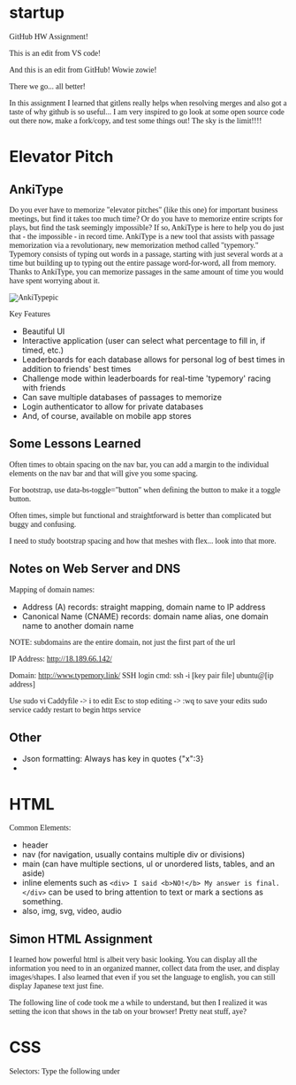 # startup
GitHub HW Assignment!

This is an edit from VS code!

And this is an edit from GitHub! Wowie zowie!

There we go... all better!

In this assignment I learned that gitlens really helps when resolving merges and also got a taste of why github is so useful... I am very inspired to go look at some open source code out there now, make a fork/copy, and test some things out! The sky is the limit!!!!

 # Elevator Pitch
 ## AnkiType
Do you ever have to memorize "elevator pitches" (like this one) for important business meetings, but find it takes too much time? Or do you have to memorize entire scripts for plays, but find the task seemingly impossible? If so, AnkiType is here to help you do just that - the impossible - in record time. AnkiType is a new tool that assists with passage memorization via a revolutionary, new memorization method called "typemory." Typemory consists of typing out words in a passage, starting with just several words at a time but building up to typing out the entire passage word-for-word, all from memory. Thanks to AnkiType, you can memorize passages in the same amount of time you would have spent worrying about it.


![AnkiTypepic](https://user-images.githubusercontent.com/122409716/214924230-aa613057-602a-4afe-930c-5bb62e81f96a.png)

Key Features
- Beautiful UI
- Interactive application (user can select what percentage to fill in, if timed, etc.)
- Leaderboards for each database allows for personal log of best times in addition to friends' best times
- Challenge mode within leaderboards for real-time 'typemory' racing with friends
- Can save multiple databases of passages to memorize
- Login authenticator to allow for private databases
- And, of course, available on mobile app stores

## Some Lessons Learned

Often times to obtain spacing on the nav bar, you can add a margin to the individual elements on the nav bar and that will give you some spacing.

For bootstrap, use data-bs-toggle="button" when defining the button to make it a toggle button.

Often times, simple but functional and straightforward is better than complicated but buggy and confusing.

I need to study bootstrap spacing and how that meshes with flex... look into that more.

## Notes on Web Server and DNS

Mapping of domain names:
- Address (A) records: straight mapping, domain name to IP address
- Canonical Name (CNAME) records: domain name alias, one domain name to another domain name

NOTE: subdomains are the entire domain, not just the first part of the url


IP Address: http://18.189.66.142/

Domain: http://www.typemory.link/
SSH login cmd: ssh -i [key pair file] ubuntu@[ip address]

Use sudo vi Caddyfile -> i to edit
Esc to stop editing -> :wq to save your edits
sudo service caddy restart to begin https service


## Other

- Json formatting: Always has key in quotes {"x":3}
- 

# HTML

Common Elements:
- header
- nav (for navigation, usually contains multiple div or divisions)
- main (can have multiple sections, ul or unordered lists, tables, and an aside)
- inline elements such as `<div> I said <b>NO!</b> My answer is final. </div>` can be used to bring attention to text or mark a sections as something.
- also, img, svg, video, audio


## Simon HTML Assignment

I learned how powerful html is albeit very basic looking. You can display all the information you need to in an organized manner, collect data from the user, and display images/shapes. I also learned that even if you set the language to english, you can still display Japanese text just fine.

The following line of code took me a while to understand, but then I realized it was setting the icon that shows in the tab on your browser! Pretty neat stuff, aye?
    <link rel="icon" href="favicon.ico" />

# CSS

Selectors:
Type the following under <head><style> or <head><link>link to CSS doc or inline style="color:black"
- NOTE: any declaration at a lower level will override higher level
```
body {
  font-family: sans-serif;
}
```
- If it is a class, use: `.class_name` or `p.class_name` to narrow it down to only paragraphs of that class.
- If it is an ID, use: `#ID_name`
- There is also an attribute selector: a[href] where href can = "./pic_name.png" or href* = "https://" for websites, etc.
- And finally, a pseudo secelctor: `section:hover {}`

- colors can be keyword, RGB hex (#0FA2), RGB function (rgb(25%, 220, 128, 0.5)), or HSL (same as RGB but col, grey, light)

FONTS:
- Two ways to import:
```
@import url('https://fonts.googleapis.com/css2?family=Rubik Microbe&display=swap');

p {
  font-family: 'Rubik Microbe';
}
```
or:
```
@font-face {
  font-family: 'Something';
  src: url('https://cs260.click/fonts/quicksand.woff2');
}

p {
  font-family: Something;
}
```
- BOX MODEL: "caution: pals before marriage" from inside out, content, padding, border, margin
- CSS defaults to content box for sizing (change to border-box for size to match visual size)
Animations:
```
 @keyframes demo {
 from {
 something: value
 }
 //optional: percentage value definitions
 to {
 something: other value
 }
 ```
 
FLEX
- `flex: 0 80px` means will not grow (0) and starting basis height of 80px
- `flex: 1`f gives a fractional value for growth. (if 3, gets 3 units of space)




Be sure to position things absolutely or fix them (depending on what you want them to do when the user scrolls) to posiiton things around the display. Additionally, when having animations that involve going off screen and coming on screen, don't forget to edit the width.

Also, use flex to position your page's elements! It is the move. flex: #ratio of the screen (ex. use 1 and 3 for secondary and main section) #fixed px value (for header/footer)

## Bootstrap

REMEMBER THE FOLLOWING:
- always include <meta name="viewport" content="width=device-width, initial-scale=1" /> under head
- always include <link
      href="https://cdn.jsdelivr.net/npm/bootstrap@5.2.3/dist/css/bootstrap.min.css"
      rel="stylesheet"
      integrity="sha384-rbsA2VBKQhggwzxH7pPCaAqO46MgnOM80zW1RWuH61DGLwZJEdK2Kadq2F9CUG65"
      crossorigin="anonymous" /> under head
- always include <script
    src="https://cdn.jsdelivr.net/npm/bootstrap@5.2.3/dist/js/bootstrap.bundle.min.js"
    integrity="sha384-kenU1KFdBIe4zVF0s0G1M5b4hcpxyD9F7jL+jjXkk+Q2h455rYXK/7HAuoJl+0I4"
    crossorigin="anonymous"
  ></script> just before end of body

Use the following when implementing your program:
- <button... class ="btn btn-success" data-bs-toggle-"button" (for toggling 1st letter show/no show)
- <header class ="sticky-top"
- <footer class ="sticky-bottom"
- include a cover page so it looks clearn
Reference this website for more ideas on what to implement: https://getbootstrap.com/docs/5.2/examples/

## Simon CSS Implementation

I learned the importance of understanding what all of the bootstrap classes do whenever you implement them... because if you don't understand, you will get stuck trying to fix one little formatting thing for a good while! The containers really clicked for me though, and I was able to visualize more easily how all of the containers work togther. I also learned that you could override some undesirable features by using your own stylesheet. I had to do that for a bootstrap login menu that I implemented, as some of the text wasn't centering on it. Once I changed the display of the text's container to flex, however, I could then center its content.

# JavaScript

## Inserting
- You can use `<script src="index.js"><script>` under head or insert functions in a script element on the html document
- You can also write JS code under onClick
- Select HTML elements using:
queryselector('p') - the FIRST p
queryselectorall('p') - an iterator to iterate over ALL p!
- textContent sets child text for element

Use chmod +x deploy.sh in console to make a script executable

## JS Arrow Functions
- Arrow functions with no parenthasees have an automatic return statement built in


## JS Arrays
- sort: runs a function and sorts an array in place
- find: finds first value that satisfies a fxn
- reduce: reduces an array using a function to a single item
- map: maps an array to a new array (a.map(i=>i+i))
- filter: removes all items that dont satisfy fxn (a.filter(i=>i%2))
- every: runs a fxn to see if all items match (a.every(i=>i<3))
- some: every but to see if any items match

Also note that 


## JS Obj/Classes

Remember to use the this. whenever accessing the variables/attributes of the obj/class. Also, when defining a func as an attribute of a func or class, remember that you don't need to declare function before doing so.

## JS Promises and Async/Await

Here is some example code:

```ruby
const haveMoney = false;
const amHungry = true;

function liveLife () {
  return new Promise((resolve,reject) => {
    if (haveMoney && amHungry) {
      resolve('arrrrrriba costa vida! yo quiero un taco!')
    } else if (amHungry) {
      resolve('knock it off Napoleon, make yoself a dang quesedilla!')
    } else {
      reject('just keep working on your homework')
    }
  })
}

liveLife().then((message) => {
  console.log(message)
}).catch((error) => {
  console.log(error)
})
```

And for the same code but async/await:

```ruby 
const haveMoney = false;
const amHungry = false;

async function fxnToLiveLife () {
    try {
  const yourLife = await liveLife();
  console.log(yourLife);
} catch (error) {
  console.log(error);
} finally {
  console.log("good work")
}
}

function liveLife () {
  return new Promise((resolve,reject) => {
    if (haveMoney && amHungry) {
      resolve('arrrrrriba costa vida! yo quiero un taco!')
    } else if (amHungry) {
      resolve('knock it off Napoleon, make yoself a dang quesedilla!')
    } else {
      reject('just keep working on your homework')
    }
  })
}

fxnToLiveLife();
```

When evaluating a promise using the .then .catch. finally, the computer is going to "skip past it" and keep executing the code below. When evaluating a promise using async and await (try, catch etc.), the code hits the await and stops until that await promise is resolved.

## Simon JS

- Be sure to include `<script src="js file name.js"></script>` in your head html section.
- NOTE: Sometimes you need to include this at the end of the body in case your code references HTML elements during initialization!
- Also add  `onclick = "fxn()"` to buttons and forms so that your js is called.
- Additionally, you can define multiple classes for a button element and create a class specifically for the javascript to discover the button.


## Startup JS

- the /g at the end of RegExp means to select every item, not just the first one that matches!
- You can use the JS document to define needed variables and access them in the classes.
- Use classes and initialize an object of the class to get the JS started on each page.
- Use localStorage.setItem(item name, item value) to create local data and localStorage.getItem(item name) to access that data
- PERSONAL NOTE: Check form action on collections page? ALSO, see CSS flex grid for collections page!

# `POST MIDTERM`

## URL
Example: https://byu.edu:443/cs/260/student?filter=accepted#summary
- shceme: https
- domain name: byu.edu
- port: 3000 (specifies which port is used to connect to domain server)
- path: /school/byu/user/8014
- parameters: filter=names&highlight=intro,summary
- anchor: summary (sub-location)
URN is a Uniform Resource Name that doesn't specify a specific location.
URI is a Uniform Resource Identifier that could refer to either a URL or a URN.

## Ports
Common port numbers:
- 20: FTP (file transfer protocol)
- 22: SSH for remote devices
- 25: Simple Mail Transfer Protocol (SMTP) for sending email
- 53: DNS for looking up IP addresses
- 80: HTTP for web requests
- 110: Post Office Protocol (POP3) for retrieving email
- 123: Netwrok Time Protocol (NTP) for managing time
- 161: Simple Network Management Protocol (SNMP) for managing routers, printers, etc.
- 194: Internet Relay Chat (IRC) for chatting
- 443: HTTPS

## HTTP
Verbs:
- GET
- POST
- PUT
- DELETE
- OPTIONS

Status Codes:
- 1xx: informational
- 2xx - success
- 3xx - redirect
- 4xx - client errors (invalid request)
- 5xx - server errors

## SOP and CORS
SOP is Same Origin Policy. Only allows JavaScript to make rquests to domain if it is same domain that user is viewing. Default is SOP aka to not allow other origins.
CORS is Cross Origin Resource Sharing. Allows server to respond with what origins are allowed. If *, any origin can make the request

## Node.js

1. Create project directory
2. Initialize it by running `npm init -y`
3. Add `node-modules` to `.gitignore`
4. Install desired packages using `npm install <package name>`
5. Add `require('<package name>')` to JS code
6. Run your code w/ `node main.js`

For a localhost server, install npm package `http` and use:

```ruby
const http = require('http');
const server = http.createServer(function (req, res) {
  res.writeHead(200, { 'Content-Type': 'text/html' });
  res.write('<h1>Hello Node.js!</h1>');
  res.end();
});

server.listen(8080, () => {
  console.log(`Web service listening on port 8080`);
});
```

## Simon Service
- I learned that you can use chmod 600 file_name to change permissions of a file. I needed to do this because my key was public and the deployment script only allowed private keys.
- I also learned that when you clone things from git, it clones them according to whatever operating system you are on (when possible). This is why when I copied over files I had cloned onto my windows over to my linux subsystem, the deployment script would not work.
- Also! npm is installed on your server! So when you deploy, you don't need to deploy npm packages and what not... plus, if you deployed packages from windows to a linux server, that would also cause some issues...
- Lastly, I learned that when you run the code in VS, you can access it in your own browser using localhost:specified_port_#. I was confused since the "Go live" option disappeared once I created my backend, but it makes sense now since the backend specifies which port to use.
